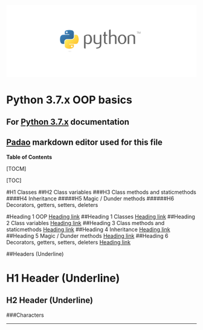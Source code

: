 ![](https://github.com/gokay/python-oop/blob/master/python-logo.png)

# Python 3.7.x OOP basics


## For [Python 3.7.x](https://docs.python.org/3.7/library/index.html) documentation

## [Padao](https://pandao.github.io/editor.md/en.html) markdown editor used for this file


**Table of Contents**

[TOCM]

[TOC]

#H1 Classes
##H2 Class variables
###H3 Class methods and staticmethods
####H4 Inheritance
#####H5 Magic / Dunder methods
######H6 Decorators, getters, setters, deleters

#Heading 1 OOP [Heading link](https://github.com/pandao/editor.md "Heading link")
##Heading 1  Classes [Heading link](https://github.com/pandao/editor.md "Heading link")
##Heading 2 Class variables [Heading link](https://github.com/pandao/editor.md "Heading link")
##Heading 3 Class methods and staticmethods [Heading link](https://github.com/pandao/editor.md "Heading link")
##Heading 4 Inheritance [Heading link](https://github.com/pandao/editor.md "Heading link")
##Heading 5 Magic / Dunder methods [Heading link](https://github.com/pandao/editor.md "Heading link")
##Heading 6 Decorators, getters, setters, deleters [Heading link](https://github.com/pandao/editor.md "Heading link")


##Headers (Underline)

H1 Header (Underline)
=============

H2 Header (Underline)
-------------

###Characters
                
----
